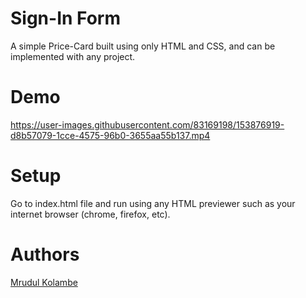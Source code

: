 # Sign-In Form
A simple Price-Card built using only HTML and CSS, and can be implemented with any project.

# Demo
https://user-images.githubusercontent.com/83169198/153876919-d8b57079-1cce-4575-96b0-3655aa55b137.mp4

# Setup
Go to index.html file and run using any HTML previewer such as your internet browser (chrome, firefox, etc).

# Authors
[Mrudul Kolambe](https://github.com/mrudulkolambe/)
